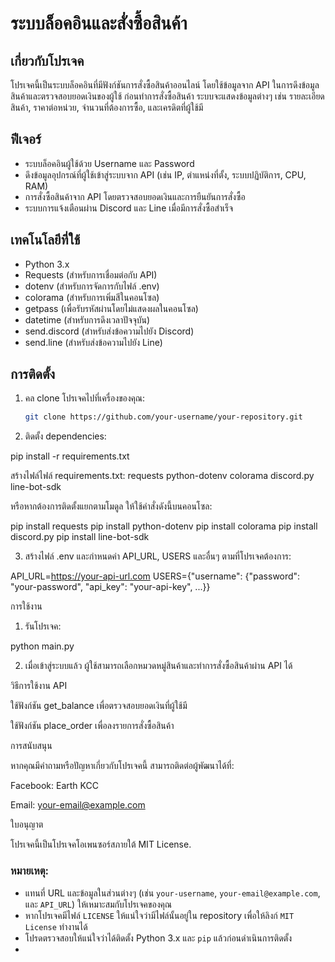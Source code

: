 # ระบบล็อคอินและสั่งซื้อสินค้า

## เกี่ยวกับโปรเจค
โปรเจคนี้เป็นระบบล็อคอินที่มีฟังก์ชันการสั่งซื้อสินค้าออนไลน์ โดยใช้ข้อมูลจาก API ในการดึงข้อมูลสินค้าและตรวจสอบยอดเงินของผู้ใช้ ก่อนทำการสั่งซื้อสินค้า ระบบจะแสดงข้อมูลต่างๆ เช่น รายละเอียดสินค้า, ราคาต่อหน่วย, จำนวนที่ต้องการซื้อ, และเครดิตที่ผู้ใช้มี

## ฟีเจอร์
- ระบบล็อคอินผู้ใช้ด้วย Username และ Password
- ดึงข้อมูลอุปกรณ์ที่ผู้ใช้เข้าสู่ระบบจาก API (เช่น IP, ตำแหน่งที่ตั้ง, ระบบปฏิบัติการ, CPU, RAM)
- การสั่งซื้อสินค้าจาก API โดยตรวจสอบยอดเงินและการยืนยันการสั่งซื้อ
- ระบบการแจ้งเตือนผ่าน Discord และ Line เมื่อมีการสั่งซื้อสำเร็จ

## เทคโนโลยีที่ใช้
- Python 3.x
- Requests (สำหรับการเชื่อมต่อกับ API)
- dotenv (สำหรับการจัดการกับไฟล์ .env)
- colorama (สำหรับการเพิ่มสีในคอนโซล)
- getpass (เพื่อรับรหัสผ่านโดยไม่แสดงผลในคอนโซล)
- datetime (สำหรับการดึงเวลาปัจจุบัน)
- send.discord (สำหรับส่งข้อความไปยัง Discord)
- send.line (สำหรับส่งข้อความไปยัง Line)

## การติดตั้ง
1. คล clone โปรเจคไปที่เครื่องของคุณ:
   ```bash
   git clone https://github.com/your-username/your-repository.git


2. ติดตั้ง dependencies:

pip install -r requirements.txt

สร้างไฟล์ไฟล์ requirements.txt:
requests
python-dotenv
colorama
discord.py
line-bot-sdk

หรือหากต้องการติดตั้งแยกตามโมดูล ให้ใช้คำสั่งดังนี้บนคอนโซล:

pip install requests pip install python-dotenv pip install colorama pip install discord.py pip install line-bot-sdk


3. สร้างไฟล์ .env และกำหนดค่า API_URL, USERS และอื่นๆ ตามที่โปรเจคต้องการ:

API_URL=https://your-api-url.com
USERS={"username": {"password": "your-password", "api_key": "your-api-key", ...}}



การใช้งาน

1. รันโปรเจค:

python main.py


2. เมื่อเข้าสู่ระบบแล้ว ผู้ใช้สามารถเลือกหมวดหมู่สินค้าและทำการสั่งซื้อสินค้าผ่าน API ได้



วิธีการใช้งาน API

ใช้ฟังก์ชัน get_balance เพื่อตรวจสอบยอดเงินที่ผู้ใช้มี

ใช้ฟังก์ชัน place_order เพื่อลงรายการสั่งซื้อสินค้า


การสนับสนุน

หากคุณมีคำถามหรือปัญหาเกี่ยวกับโปรเจคนี้ สามารถติดต่อผู้พัฒนาได้ที่:

Facebook: Earth KCC

Email: your-email@example.com


ใบอนุญาต

โปรเจคนี้เป็นโปรเจคโอเพนซอร์สภายใต้ MIT License.

### หมายเหตุ:
- แทนที่ URL และข้อมูลในส่วนต่างๆ (เช่น `your-username`, `your-email@example.com`, และ `API_URL`) ให้เหมาะสมกับโปรเจคของคุณ
- หากโปรเจคมีไฟล์ `LICENSE` ให้แน่ใจว่ามีไฟล์นั้นอยู่ใน repository เพื่อให้ลิงก์ `MIT License` ทำงานได้
- โปรดตรวจสอบให้แน่ใจว่าได้ติดตั้ง Python 3.x และ `pip` แล้วก่อนดำเนินการติดตั้ง
- 
